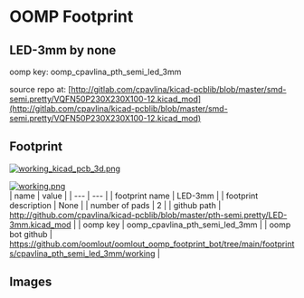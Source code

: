 # OOMP Footprint  
## LED-3mm  by none  
  
oomp key: oomp_cpavlina_pth_semi_led_3mm  
  
source repo at: [http://gitlab.com/cpavlina/kicad-pcblib/blob/master/smd-semi.pretty/VQFN50P230X230X100-12.kicad_mod](http://gitlab.com/cpavlina/kicad-pcblib/blob/master/smd-semi.pretty/VQFN50P230X230X100-12.kicad_mod)  
## Footprint  
  
[![working_kicad_pcb_3d.png](working_kicad_pcb_3d_600.png)](working_kicad_pcb_3d.png)  
  
[![working.png](working_600.png)](working.png)  
| name | value | 
| --- | --- | 
| footprint name | LED-3mm | 
| footprint description | None | 
| number of pads | 2 | 
| github path | http://github.com/cpavlina/kicad-pcblib/blob/master/pth-semi.pretty/LED-3mm.kicad_mod | 
| oomp key | oomp_cpavlina_pth_semi_led_3mm | 
| oomp bot github | https://github.com/oomlout/oomlout_oomp_footprint_bot/tree/main/footprints/cpavlina_pth_semi_led_3mm/working | 
## Images  
